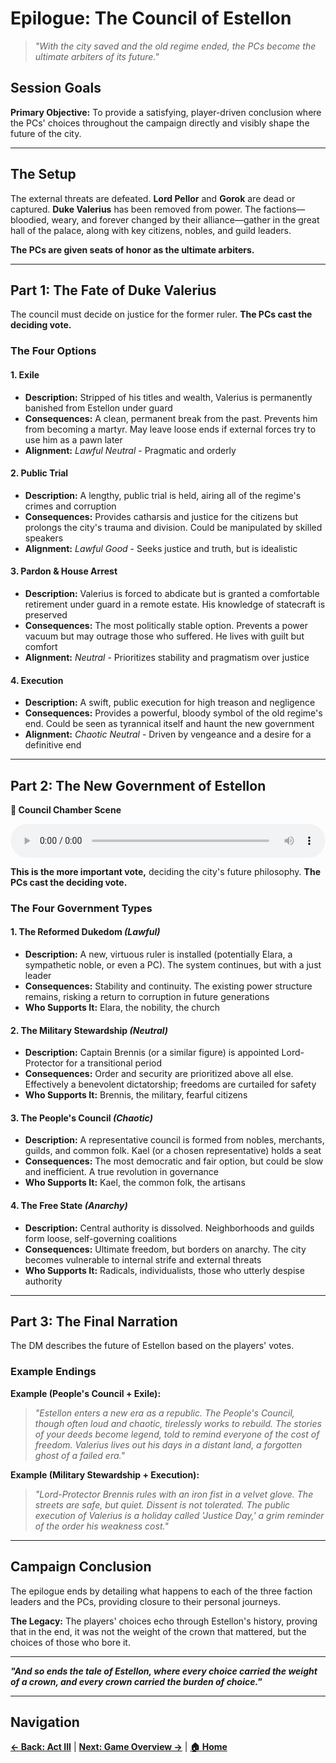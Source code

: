 # Epilogue: The Council of Estellon

> *"With the city saved and the old regime ended, the PCs become the ultimate arbiters of its future."*

## Session Goals

**Primary Objective:** To provide a satisfying, player-driven conclusion where the PCs' choices throughout the campaign directly and visibly shape the future of the city.

---

## The Setup

The external threats are defeated. **Lord Pellor** and **Gorok** are dead or captured. **Duke Valerius** has been removed from power. The factions—bloodied, weary, and forever changed by their alliance—gather in the great hall of the palace, along with key citizens, nobles, and guild leaders. 

**The PCs are given seats of honor as the ultimate arbiters.**

---

## Part 1: The Fate of Duke Valerius

The council must decide on justice for the former ruler. **The PCs cast the deciding vote.**

### The Four Options

#### 1. Exile
- **Description:** Stripped of his titles and wealth, Valerius is permanently banished from Estellon under guard
- **Consequences:** A clean, permanent break from the past. Prevents him from becoming a martyr. May leave loose ends if external forces try to use him as a pawn later
- **Alignment:** *Lawful Neutral* - Pragmatic and orderly

#### 2. Public Trial  
- **Description:** A lengthy, public trial is held, airing all of the regime's crimes and corruption
- **Consequences:** Provides catharsis and justice for the citizens but prolongs the city's trauma and division. Could be manipulated by skilled speakers
- **Alignment:** *Lawful Good* - Seeks justice and truth, but is idealistic

#### 3. Pardon & House Arrest
- **Description:** Valerius is forced to abdicate but is granted a comfortable retirement under guard in a remote estate. His knowledge of statecraft is preserved
- **Consequences:** The most politically stable option. Prevents a power vacuum but may outrage those who suffered. He lives with guilt but comfort
- **Alignment:** *Neutral* - Prioritizes stability and pragmatism over justice

#### 4. Execution
- **Description:** A swift, public execution for high treason and negligence
- **Consequences:** Provides a powerful, bloody symbol of the old regime's end. Could be seen as tyrannical itself and haunt the new government
- **Alignment:** *Chaotic Neutral* - Driven by vengeance and a desire for a definitive end

---

## Part 2: The New Government of Estellon

<div class="audio-player">
    <p><strong>🎵 Council Chamber Scene</strong></p>
    <audio controls style="width: 100%;">
        <source src="../audio/narration/epilogue-council.mp3" type="audio/mpeg">
        <source src="../audio/narration/epilogue-council.ogg" type="audio/ogg">
        Your browser does not support the audio element.
        <a href="../audio/narration/epilogue-council.mp3">Download audio file</a>
    </audio>
</div>

**This is the more important vote,** deciding the city's future philosophy. **The PCs cast the deciding vote.**

### The Four Government Types

#### 1. The Reformed Dukedom *(Lawful)*
- **Description:** A new, virtuous ruler is installed (potentially Elara, a sympathetic noble, or even a PC). The system continues, but with a just leader
- **Consequences:** Stability and continuity. The existing power structure remains, risking a return to corruption in future generations
- **Who Supports It:** Elara, the nobility, the church

#### 2. The Military Stewardship *(Neutral)*
- **Description:** Captain Brennis (or a similar figure) is appointed Lord-Protector for a transitional period
- **Consequences:** Order and security are prioritized above all else. Effectively a benevolent dictatorship; freedoms are curtailed for safety
- **Who Supports It:** Brennis, the military, fearful citizens

#### 3. The People's Council *(Chaotic)*
- **Description:** A representative council is formed from nobles, merchants, guilds, and common folk. Kael (or a chosen representative) holds a seat
- **Consequences:** The most democratic and fair option, but could be slow and inefficient. A true revolution in governance
- **Who Supports It:** Kael, the common folk, the artisans

#### 4. The Free State *(Anarchy)*
- **Description:** Central authority is dissolved. Neighborhoods and guilds form loose, self-governing coalitions
- **Consequences:** Ultimate freedom, but borders on anarchy. The city becomes vulnerable to internal strife and external threats
- **Who Supports It:** Radicals, individualists, those who utterly despise authority

---

## Part 3: The Final Narration

The DM describes the future of Estellon based on the players' votes.

### Example Endings

**Example (People's Council + Exile):**
> *"Estellon enters a new era as a republic. The People's Council, though often loud and chaotic, tirelessly works to rebuild. The stories of your deeds become legend, told to remind everyone of the cost of freedom. Valerius lives out his days in a distant land, a forgotten ghost of a failed era."*

**Example (Military Stewardship + Execution):**
> *"Lord-Protector Brennis rules with an iron fist in a velvet glove. The streets are safe, but quiet. Dissent is not tolerated. The public execution of Valerius is a holiday called 'Justice Day,' a grim reminder of the order his weakness cost."*

---

## Campaign Conclusion

The epilogue ends by detailing what happens to each of the three faction leaders and the PCs, providing closure to their personal journeys.

**The Legacy:** The players' choices echo through Estellon's history, proving that in the end, it was not the weight of the crown that mattered, but the choices of those who bore it.

---

***"And so ends the tale of Estellon, where every choice carried the weight of a crown, and every crown carried the burden of choice."***

---

## Navigation

**[← Back: Act III](act%20iii/act-iii.md)** | **[Next: Game Overview →](../game/game-overview.md)** | **[🏠 Home](../README.md)**